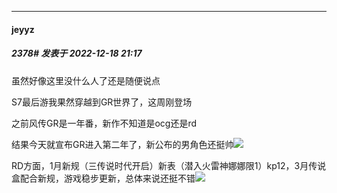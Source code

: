 

*****

####  jeyyz  
##### 2378#       发表于 2022-12-18 21:17

虽然好像这里没什么人了还是随便说点

S7最后游我果然穿越到GR世界了，这周刚登场

之前风传GR是一年番，新作不知道是ocg还是rd

结果今天就宣布GR进入第二年了，新公布的男角色还挺帅<img src="https://static.saraba1st.com/image/smiley/face2017/037.png" referrerpolicy="no-referrer">

RD方面，1月新规（三传说时代开启）新表（潜入火雷神娜娜限1）kp12，3月传说盒配合新规，游戏稳步更新，总体来说还挺不错<img src="https://static.saraba1st.com/image/smiley/face2017/037.png" referrerpolicy="no-referrer">

